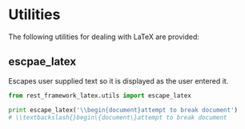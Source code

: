 # Utilities

The following utilities for dealing with LaTeX are provided:

## escpae_latex

Escapes user supplied text so it is displayed as the user entered it.

```python
from rest_framework_latex.utils import escape_latex

print escape_latex('\\begin{document}attempt to break document')
# \\textbackslash{}begin\{document\}attempt to break document
```
